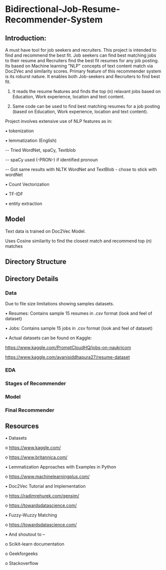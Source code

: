 # Bidirectional-Job-Resume-Recommender-System
## Introduction:
A must have tool for job seekers and recruiters. This project is intended to find and recommend the best fit. Job seekers can find best matching jobs to their resume and Recruiters find the best fit resumes for any job posting. Its based on Machine learning "NLP" concepts of text content match via Doc2Vec and similarity scores.
Primary feature of this recommender system is its roburst nature. It enables both Job-seekers and Recruiters to find best fit.
1.	It reads the resume features and finds the top (n) relavant jobs based on Education, Work experience, location and text content.

2.	Same code can be used to find best matching resumes for a job posting (based on Education, Work experience, location and text content).

Project involves extensive use of NLP features as in:

•	tokenization

•	lemmatization (English) 

-- Tried WordNet, spaCy, Textblob 

-- spaCy used (-PRON-) if identified pronoun 

-- Got same results with NLTK WordNet and TextBlob - chose to stick with wordNet

•	Count Vectorization

•	TF-IDF

•	entity extraction


## Model
Text data is trained on Doc2Vec Model.

Uses Cosine similarity to find the closest match and recommend top (n) matches

## Directory Structure 


## Directory Details
### Data  
Due to file size limitations showing samples datasets.

•	Resumes: Contains sample 15 resumes in .csv format (look and feel of dataset)

•	Jobs: Contains sample 15 jobs in .csv format (look and feel of dataset)

•	Actual datasets can be found on Kaggle:

https://www.kaggle.com/PromptCloudHQ/jobs-on-naukricom

https://www.kaggle.com/avanisiddhapura27/resume-dataset

### EDA

### Stages of Recommender 

### Model 

### Final Recommender

## Resources
•	Datasets

o	https://www.kaggle.com/

o	https://www.britannica.com/

•	Lemmatization Approaches with Examples in Python

o	https://www.machinelearningplus.com/

•	Doc2Vec Tutorial and Implementation

o	https://radimrehurek.com/gensim/

o	https://towardsdatascience.com/

•	Fuzzy-Wuzzy Matching

o	https://towardsdatascience.com/

•	And shoutout to –

o	Scikit-learn documentation

o	Geekforgeeks 

o	Stackoverflow 
